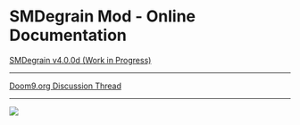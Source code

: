 # SMDegrain Mod - Online Documentation


[SMDegrain v4.0.0d (Work in Progress)](https://raw.githack.com/Dogway/Avisynth-Scripts/master/SMDegrain/SMDegrain.html)

------

[Doom9.org Discussion Thread](https://forum.doom9.org/showthread.php?t=182881)

------

![](https://github.com/Dogway/Avisynth-Scripts/tree/master/SMDegrain/show.v4.0.0d.png.jxl)
